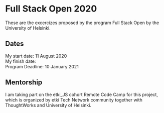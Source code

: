 # Full Stack Open 2020
These are the excercizes proposed by the program Full Stack Open by the University of Helsinki. 

## Dates
My start date: 11 August 2020 <br>
My finish date: <br>
Program Deadline: 10 January 2021 <br>

## Mentorship

I am taking part on the etki_JS cohort Remote Code Camp for this project, which is organized by etki Tech Network community together with ThoughtWorks and University of Helsinki.
